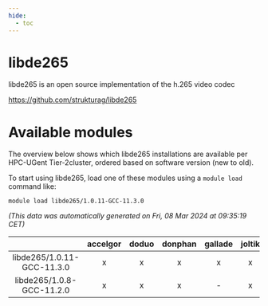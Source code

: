 ```yaml
---
hide:
  - toc
---
```


libde265
========


libde265 is an open source implementation of the h.265 video codec

https://github.com/strukturag/libde265
# Available modules


The overview below shows which libde265 installations are available per HPC-UGent Tier-2cluster, ordered based on software version (new to old).

To start using libde265, load one of these modules using a `module load` command like:

```shell
module load libde265/1.0.11-GCC-11.3.0
```

*(This data was automatically generated on Fri, 08 Mar 2024 at 09:35:19 CET)*  

| |accelgor|doduo|donphan|gallade|joltik|skitty|
| :---: | :---: | :---: | :---: | :---: | :---: | :---: |
|libde265/1.0.11-GCC-11.3.0|x|x|x|x|x|x|
|libde265/1.0.8-GCC-11.2.0|x|x|x|-|x|x|
